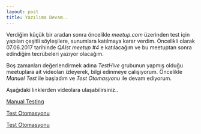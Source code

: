 ```yaml
---
layout: post
title: Yazılıma Devam..
---
```


Verdiğim küçük bir aradan sonra öncelikle *meetup.com* üzerinden test için yapılan çeşitli söyleşilere, sunumlara katılmaya karar verdim. Öncelikli olarak 07.06.2017 tarihinde *QAlst meetup #4* e katılacağım ve bu meetuptan sonra edindiğim tecrübeleri yazıyor olacağım.

Boş zamanları değerlendirmek adına *TestHive* grubunun yapmış olduğu meetuplara ait videoları izleyerek, bilgi edinmeye çalışıyorum. 
Öncelikle *Manuel Test* ile başladım ve *Test Otomasyonu* ile devam ediyorum. 

Aşağıdaki linklerden videolara ulaşabilirsiniz.. 

<a href="https://www.youtube.com/watch?v=jMuR71NMC68" target="_blank">Manual Testing</a>

<a href="https://www.youtube.com/watch?v=hdMRBpdHGbM" target="_blank">Test Otomasyonu</a>

<a href="https://www.youtube.com/watch?v=TWnFTaUIpOg" target="_blank">Test Otomasyonu</a>